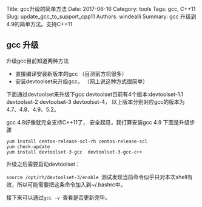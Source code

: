 Title: gcc升级的简单方法
Date: 2017-06-16
Category: tools
Tags: gcc, C++11
Slug: update_gcc_to_support_cpp11
Authors: windealli
Summary: gcc 升级到4.9的简单方法。支持C++11

## gcc 升级

升级gcc目前知道两种方法

+ 直接编译安装新版本的gcc （目测前方坑很多）
+ 安装devtoolset来升级gcc， （网上说这种方式很简单）

下面通过devtoolset来升级下gcc devtoolset目前有4个版本:devtoolset-1.1 devtoolset-2 devtoolset-3 devtoolset-4， 以上版本分别对应gcc的版本为4.7、4.8、4.9、5.2。

gcc 4.8好像就完全支持C++11了， 安全起见，我打算安装gcc 4.9 下面是升级步骤
```
yum install centos-release-scl-rh centos-release-scl
yum check-update
yum install devtoolset-3-gcc  devtoolset-3-gcc-c++
```

升级之后需要启动devtoolset：

`source /opt/rh/devtoolset-3/enable `测试发现当前命令似乎只对本次shell有效，所以可能需要把这条命令加入到~/.bashrc中。

接下来可以通过`gcc -v `查看是否更新完毕。